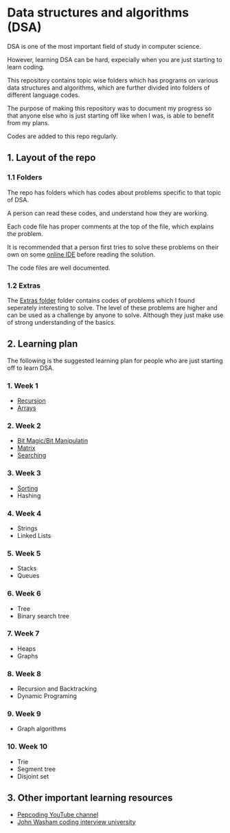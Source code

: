 # Data structures and algorithms (DSA)

DSA is one of the most important field of study in computer science.

However, learning DSA can be hard,
expecially when you are just starting to learn coding.

This repository contains topic wise folders which has programs on various data structures and algorithms,
which are further divided into folders of different language codes.

The purpose of making this repository was to document my progress so that anyone else who is just starting off like when I was,
is able to benefit from my plans.

Codes are added to this repo regularly.

## 1. Layout of the repo

### 1.1 Folders

The repo has folders which has codes about problems specific to that topic of DSA.

A person can read these codes, and understand how they are working.

Each code file has proper comments at the top of the file, which explains the problem.

It is recommended that a person first tries to solve these problems on their own on some
[online IDE](https://ide.geeksforgeeks.com) before reading the solution.

The code files are well documented.

### 1.2 Extras

The [Extras folder](./Extras) folder contains codes of problems which I found seperately interesting to solve.
The level of these problems are higher and can be used as a challenge by anyone to solve.
Although they just make use of strong understanding of the basics.

## 2. Learning plan

The following is the suggested learning plan for people who are just starting off to learn DSA.

### 1. Week 1

* [Recursion](./Recursion)
* [Arrays](./Arrays)

### 2. Week 2

* [Bit Magic/Bit Manipulatin](./Bit_Manipulation)
* [Matrix](./Matrix)
* [Searching](./Searching)

### 3. Week 3

* [Sorting](./Sorting)
* Hashing

### 4. Week 4

* Strings
* Linked Lists

### 5. Week 5

* Stacks
* Queues

### 6. Week 6

* Tree
* Binary search tree

### 7. Week 7

* Heaps
* Graphs

### 8. Week 8

* Recursion and Backtracking
* Dynamic Programing

### 9. Week 9

* Graph algorithms

### 10. Week 10

* Trie
* Segment tree
* Disjoint set

## 3. Other important learning resources

* [Pepcoding YouTube channel](https://www.youtube.com/c/Pepcoding/playlists)
* [John Washam coding interview university](https://github.com/jwasham/coding-interview-university)
